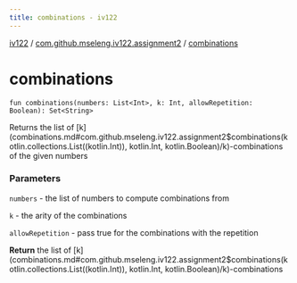 ```yaml
---
title: combinations - iv122
---
```


[iv122](../index.md) / [com.github.mseleng.iv122.assignment2](index.md) / [combinations](.)

# combinations

`fun combinations(numbers: List<Int>, k: Int, allowRepetition: Boolean): Set<String>`

Returns the list of [k](combinations.md#com.github.mseleng.iv122.assignment2$combinations(kotlin.collections.List((kotlin.Int)), kotlin.Int, kotlin.Boolean)/k)-combinations of the given numbers

### Parameters

`numbers` - the list of numbers to compute combinations from

`k` - the arity of the combinations

`allowRepetition` - pass true for the combinations with the repetition

**Return**
the list of [k](combinations.md#com.github.mseleng.iv122.assignment2$combinations(kotlin.collections.List((kotlin.Int)), kotlin.Int, kotlin.Boolean)/k)-combinations

